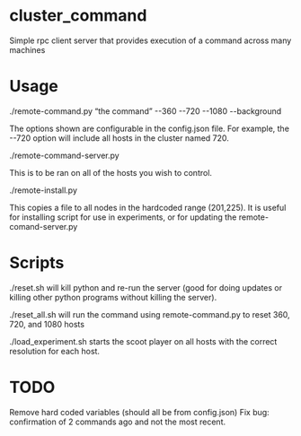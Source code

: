 cluster_command
===============
Simple rpc client server that provides execution of a command across many machines

Usage
=====
./remote-command.py “the command” --360 --720 --1080 --background

The options shown are configurable in the config.json file. For example, the --720 option will include all hosts in the cluster named 720.


./remote-command-server.py

This is to be ran on all of the hosts you wish to control.

./remote-install.py

This copies a file to all nodes in the hardcoded range (201,225). It is useful for installing script for use in experiments, or for updating the remote-comand-server.py 

Scripts
=====
./reset.sh 
will kill python and re-run the server (good for doing updates or killing other python programs without killing the server).

./reset_all.sh
will run the command using remote-command.py to reset 360, 720, and 1080 hosts

./load_experiment.sh
starts the scoot player on all hosts with the correct resolution for each host.


TODO
====
Remove hard coded variables (should all be from config.json)
Fix bug: confirmation of 2 commands ago and not the most recent.
